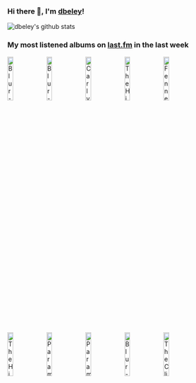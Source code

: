 ### Hi there 👋, I'm [dbeley](https://dbeley.ovh/en)!

![dbeley's github stats](https://github-readme-stats.vercel.app/api?username=dbeley)

### My most listened albums on [last.fm](https://www.last.fm/user/d_beley) in the last week

[<img src='https://lastfm.freetls.fastly.net/i/u/300x300/19e7df241eead2786c81e5f50c4f3364.png' width='16%' height='16%' alt='Blur - Parklife'>](https://www.last.fm/music/blur/parklife)&nbsp;
[<img src='https://lastfm.freetls.fastly.net/i/u/300x300/a7a698e683bc7e7269dc113e986f2d4f.jpg' width='16%' height='16%' alt='Blur - Modern Life Is Rubbish'>](https://www.last.fm/music/blur/modern%2blife%2bis%2brubbish)&nbsp;
[<img src='https://lastfm.freetls.fastly.net/i/u/300x300/fa8aa6b3a9381871d7b0050f0dd2155a.jpg' width='16%' height='16%' alt='Carly Rae Jepsen - The Loveliest Time'>](https://www.last.fm/music/carly%2brae%2bjepsen/the%2bloveliest%2btime)&nbsp;
[<img src='https://lastfm.freetls.fastly.net/i/u/300x300/5a7128a155b98e400acf1c646f992d15.jpg' width='16%' height='16%' alt='The High Llamas - Cold And Bouncy'>](https://www.last.fm/music/the%2bhigh%2bllamas/cold%2band%2bbouncy)&nbsp;
[<img src='https://lastfm.freetls.fastly.net/i/u/300x300/38d1df3293874b84cba49cea0b1fd7ba.jpg' width='16%' height='16%' alt='Fennesz - Venice (10th Anniversary Edition)'>](https://www.last.fm/music/fennesz/venice%2b%252810th%2banniversary%2bedition%2529)&nbsp;
<br>
[<img src='https://lastfm.freetls.fastly.net/i/u/300x300/5705fee9d4356ad2458953b37a86a5a1.jpg' width='16%' height='16%' alt='The High Llamas - Gideon Gaye'>](https://www.last.fm/music/the%2bhigh%2bllamas/gideon%2bgaye)&nbsp;
[<img src='https://lastfm.freetls.fastly.net/i/u/300x300/b7a4b3000d0c431fbce299986ac51c48.png' width='16%' height='16%' alt='Paramore - RIOT!'>](https://www.last.fm/music/paramore/riot%2521)&nbsp;
[<img src='https://lastfm.freetls.fastly.net/i/u/300x300/32d1f1aaa8e038d36c10eec0dcd20225.jpg' width='16%' height='16%' alt='Paramore - This Is Why'>](https://www.last.fm/music/paramore/this%2bis%2bwhy)&nbsp;
[<img src='https://lastfm.freetls.fastly.net/i/u/300x300/34b456a2ef7cc01318b366c4df454452.png' width='16%' height='16%' alt='Blur - The Ballad of Darren'>](https://www.last.fm/music/blur/the%2bballad%2bof%2bdarren)&nbsp;
[<img src='https://lastfm.freetls.fastly.net/i/u/300x300/905593398b064299a5b9fd4c9de66d7c.jpg' width='16%' height='16%' alt='The Clientele - Suburban Light'>](https://www.last.fm/music/the%2bclientele/suburban%2blight)&nbsp;
<br>
